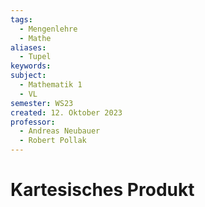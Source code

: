 ```yaml
---
tags:
  - Mengenlehre
  - Mathe
aliases:
  - Tupel
keywords:
subject:
  - Mathematik 1
  - VL
semester: WS23
created: 12. Oktober 2023
professor:
  - Andreas Neubauer
  - Robert Pollak
---
```

 

# Kartesisches Produkt